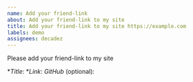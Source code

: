 ```yaml
---
name: Add your friend-link
about: Add your friend-link to my site
title: Add your friend-link to my site https://example.com
labels: demo
assignees: decadez
---
```


Please add your friend-link to my site

**Title*: 
**Link*: 
*GitHub* (optional): 
